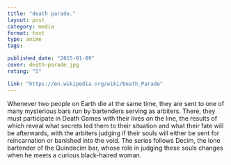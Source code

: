 ```yaml
---
title: "death parade."
layout: post
category: media
format: text
type: anime
tags: 

published_date: "2015-01-09"
cover: death-parade.jpg
rating: "5"

link: "https://en.wikipedia.org/wiki/Death_Parade"
---
```


Whenever two people on Earth die at the same time, they are sent to one of many
mysterious bars run by bartenders serving as arbiters. There, they must
participate in Death Games with their lives on the line, the results of which
reveal what secrets led them to their situation and what their fate will be
afterwards, with the arbiters judging if their souls will either be sent for
reincarnation or banished into the void. The series follows Decim, the lone
bartender of the Quindecim bar, whose role in judging these souls changes when
he meets a curious black-haired woman.  
